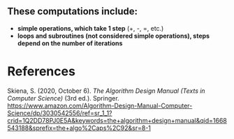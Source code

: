 
## These computations include:
- **simple operations, which take 1 step** (+, -, =, etc.)
- **loops and subroutines (not considered simple operations), steps depend on the number of iterations** 



# References 
Skiena, S. (2020, October 6). *The Algorithm Design Manual (Texts in Computer Science)* (3rd ed.). Springer. <https://www.amazon.com/Algorithm-Design-Manual-Computer-Science/dp/3030542556/ref=sr_1_1?crid=1Q2DD78PJ0E5A&keywords=the+algorithm+design+manual&qid=1668543188&sprefix=the+algo%2Caps%2C92&sr=8-1> 
